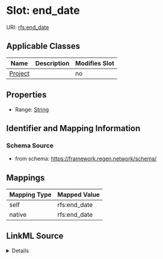 

# Slot: end_date



URI: [rfs:end_date](https://framework.regen.network/schema/end_date)



<!-- no inheritance hierarchy -->





## Applicable Classes

| Name | Description | Modifies Slot |
| --- | --- | --- |
| [Project](Project.md) |  |  no  |







## Properties

* Range: [String](String.md)





## Identifier and Mapping Information







### Schema Source


* from schema: https://framework.regen.network/schema/




## Mappings

| Mapping Type | Mapped Value |
| ---  | ---  |
| self | rfs:end_date |
| native | rfs:end_date |




## LinkML Source

<details>
```yaml
name: end_date
from_schema: https://framework.regen.network/schema/
rank: 1000
alias: end_date
owner: Project
domain_of:
- Project
range: string

```
</details>